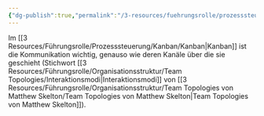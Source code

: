 ```yaml
---
{"dg-publish":true,"permalink":"/3-resources/fuehrungsrolle/prozesssteuerung/kanban/kommunikationskanaele/","created":"2024-04-10T08:38:07.548+02:00","updated":"2024-04-14T16:10:22.065+02:00"}
---
```



Im [[3 Resources/Führungsrolle/Prozesssteuerung/Kanban/Kanban\|Kanban]] ist die Kommunikation wichtig, genauso wie deren Kanäle über die sie geschieht (Stichwort [[3 Resources/Führungsrolle/Organisationsstruktur/Team Topologies/Interaktionsmodi\|Interaktionsmodi]] von [[3 Resources/Führungsrolle/Organisationsstruktur/Team Topologies von Matthew Skelton/Team Topologies von Matthew Skelton\|Team Topologies von Matthew Skelton]]).
